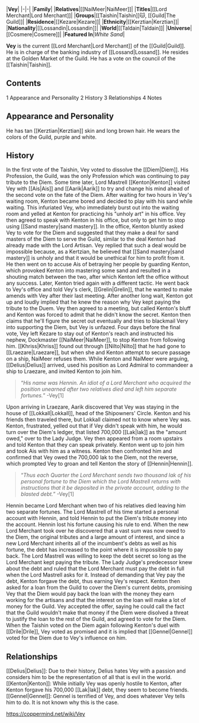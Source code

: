 |**Vey**|
|-|-|
|**Family**|
|**Relatives**|[[NaiMeer\|NaiMeer]]|
|**Titles**|[[Lord Merchant\|Lord Merchant]]|
|**Groups**|[[Taishin\|Taishin]]🐱︎, [[Guild\|The Guild]]|
|**Residence**|[[Kezare\|Kezare]]|
|**Ethnicity**|[[Kerztian\|Kerztian]]|
|**Nationality**|[[Lossandin\|Lossandin]]|
|**World**|[[Taldain\|Taldain]]|
|**Universe**|[[Cosmere\|Cosmere]]|
|**Featured In**|*White Sand*|

**Vey** is the current [[Lord Merchant\|Lord Merchant]] of the [[Guild\|Guild]]. He is in charge of the banking industry of [[Lossand\|Lossand]]. He resides at the Golden Market of the Guild. He has a vote on the council of the [[Taishin\|Taishin]].

## Contents

1 Appearance and Personality
2 History
3 Relationships
4 Notes


## Appearance and Personality
He has tan [[Kerztian\|Kerztian]] skin and long brown hair. He wears the colors of the Guild, purple and white.

## History
In the first vote of the Taishin, Vey voted to dissolve the [[Diem\|Diem]]. His Profession, the Guild, was the only Profession which was continuing to pay tribute to the Diem.
Some time later, Lord Mastrell [[Kenton\|Kenton]] visited Vey with [[Ais\|Ais]] and [[Aarik\|Aarik]] to try and change his mind ahead of the second vote on the fate of the Diem. After waiting for two hours in Vey's waiting room, Kenton became bored and decided to play with his sand while waiting. This infuriated Vey, who immediately burst out into the waiting room and yelled at Kenton for practicing his "unholy art" in his office. Vey then agreed to speak with Kenton in his office, but only to get him to stop using [[Sand mastery\|sand mastery]]. In the office, Kenton bluntly asked Vey to vote for the Diem and suggested that they make a deal for sand masters of the Diem to serve the Guild, similar to the deal Kenton had already made with the Lord Artisan. Vey replied that such a deal would be impossible because, as a Kertzian, he believed that [[Sand mastery\|sand mastery]] is unholy and that it would be unethical for him to profit from it. He then went on to accuse Ais of betraying her people by guarding Kenton, which provoked Kenton into mastering some sand and resulted in a shouting match between the two, after which Kenton left the office without any success.
Later, Kenton tried again with a different tactic. He went back to Vey's office and told Vey's clerk, [[Grelin\|Grelin]], that he wanted to make amends with Vey after their last meeting. After another long wait, Kenton got up and loudly implied that he knew the reason why Vey kept paying the tribute to the Duem. Vey then agreed to a meeting, but called Kenton's bluff and Kenton was forced to admit that he didn't know the secret. Kenton then claims that he'll figure the secret out eventually and tries to blackmail Very into supporting the Diem, but Vey is unfazed.
Four days before the final vote, Vey left Kezare to stay out of Kenton's reach and instructed his nephew, Dockmaster [[NaiMeer\|NaiMeer]], to stop Kenton from following him. [[Khriss\|Khriss]] found out through [[Nilto\|Nilto]] that he had gone to [[Lraezare\|Lraezare]], but when she and Kenton attempt to secure passage on a ship, NaiMeer refuses them. While Kenton and NaiMeer were arguing, [[Delius\|Delius]] arrived, used his position as Lord Admiral to commandeer a ship to Lraezare, and invited Kenton to join him.

>“*His name was Hennin. An idiot of a Lord Merchant who acquired the position unearned after two relatives died and left him separate fortunes.*”
\-Vey[1]

Upon arriving in Lraezare, Aarik discovered that Vey was staying in the house of [[Lokkall\|Lokkall]], head of the Shipowners' Circle. Kenton and his friends then traveled there, but Lokkall claimed not to know where Vey was. Kenton, frustrated, yelled out that if Vey didn't speak with him, he would turn over the Diem's ledger, that listed 700,000 [[Lak\|lak]] as the "amount owed," over to the Lady Judge. Vey then appeared from a room upstairs and told Kenton that they can speak privately. Kenton went up to join him and took Ais with him as a witness. Kenton then confronted him and confirmed that Vey owed the 700,000 lak to the Diem, not the reverse, which prompted Vey to groan and tell Kenton the story of [[Hennin\|Hennin]].

>“*Thus each Quarter the Lord Merchant sends two thousand lak of his personal fortune to the Diem which the Lord Mastrell returns with instructions that it be deposited in the private account, adding to the blasted debt.*”
\-Vey[1]

Hennin became Lord Merchant when two of his relatives died leaving him two separate fortunes. The Lord Mastrell of his time started a personal account with Hennin, and told Hennin to put the Diem's tribute money into the account. Hennin lost his fortune causing his rule to end. When the new Lord Merchant took over he discovered that a vast sum was now owed to the Diem, the original tributes and a large amount of interest, and since a new Lord Merchant inherits all of the incumbent's debts as well as his fortune, the debt has increased to the point where it is impossible to pay back. The Lord Mastrell was willing to keep the debt secret so long as the Lord Merchant kept paying the tribute. The Lady Judge's predecessor knew about the debt and ruled that the Lord Merchant must pay the debt in full when the Lord Mastrell asks for it.
Instead of demanding that Vey pay the debt, Kenton forgave the debt, thus earning Vey's respect. Kenton then asked for a loan from the Guild to cover the Diem's current debts, promising Vey that the Diem would pay back the loan with the money they earn working for the artisans and that the interest on the loan will make a lot of money for the Guild. Vey accepted the offer, saying he could call the fact that the Guild wouldn't make that money if the Diem were disolved a threat to justify the loan to the rest of the Guild, and agreed to vote for the Diem. When the Taishin voted on the Diem again following Kenton's duel with [[Drile\|Drile]], Vey voted as promised and it is implied that [[Gennel\|Gennel]] voted for the Diem due to Vey's influence on him.

## Relationships
[[Delius\|Delius]]: Due to their history, Delius hates Vey with a passion and considers him to be the representation of all that is evil in the world.
[[Kenton\|Kenton]]: While initially Vey was openly hostile to Kenton, after Kenton forgave his 700,000 [[Lak\|lak]] debt, they seem to become friends.
[[Gennel\|Gennel]]: Gennel is terrified of Vey, and does whatever Vey tells him to do. It is not known why this is the case.


https://coppermind.net/wiki/Vey
